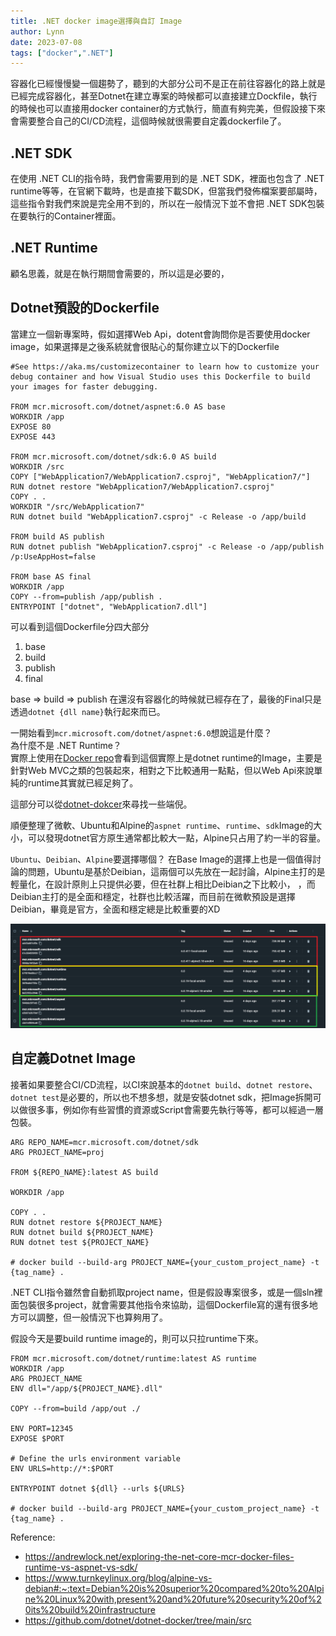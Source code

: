 ```yaml
---
title: .NET docker image選擇與自訂 Image
author: Lynn
date: 2023-07-08
tags: ["docker",".NET"]
---
```


容器化已經慢慢變一個趨勢了，聽到的大部分公司不是正在前往容器化的路上就是已經完成容器化，甚至Dotnet在建立專案的時候都可以直接建立Dockfile，執行的時候也可以直接用docker container的方式執行，簡直有夠完美，但假設接下來會需要整合自己的CI/CD流程，這個時候就很需要自定義dockerfile了。

<!--more-->

## .NET SDK

在使用 .NET CLI的指令時，我們會需要用到的是 .NET SDK，裡面也包含了 .NET runtime等等，在官網下載時，也是直接下載SDK，但當我們發佈檔案要部屬時，這些指令對我們來說是完全用不到的，所以在一般情況下並不會把 .NET SDK包裝在要執行的Container裡面。

## .NET Runtime

顧名思義，就是在執行期間會需要的，所以這是必要的，


## Dotnet預設的Dockerfile

當建立一個新專案時，假如選擇Web Api，dotent會詢問你是否要使用docker image，如果選擇是之後系統就會很貼心的幫你建立以下的Dockerfile
```
#See https://aka.ms/customizecontainer to learn how to customize your debug container and how Visual Studio uses this Dockerfile to build your images for faster debugging.

FROM mcr.microsoft.com/dotnet/aspnet:6.0 AS base
WORKDIR /app
EXPOSE 80
EXPOSE 443

FROM mcr.microsoft.com/dotnet/sdk:6.0 AS build
WORKDIR /src
COPY ["WebApplication7/WebApplication7.csproj", "WebApplication7/"]
RUN dotnet restore "WebApplication7/WebApplication7.csproj"
COPY . .
WORKDIR "/src/WebApplication7"
RUN dotnet build "WebApplication7.csproj" -c Release -o /app/build

FROM build AS publish
RUN dotnet publish "WebApplication7.csproj" -c Release -o /app/publish /p:UseAppHost=false

FROM base AS final
WORKDIR /app
COPY --from=publish /app/publish .
ENTRYPOINT ["dotnet", "WebApplication7.dll"]
```
可以看到這個Dockerfile分四大部分
1. base
2. build
3. publish
4. final

base => build => publish 在還沒有容器化的時候就已經存在了，最後的Final只是透過`dotnet {dll name}`執行起來而已。

一開始看到`mcr.microsoft.com/dotnet/aspnet:6.0`想說這是什麼？ \
為什麼不是 .NET Runtime？ \
實際上使用在[Docker repo](https://hub.docker.com/_/microsoft-dotnet-aspnet)會看到這個實際上是dotnet runtime的Image，主要是針對Web MVC之類的包裝起來，相對之下比較通用一點點，但以Web Api來說單純的runtime其實就已經足夠了。

這部分可以從[dotnet-dokcer](https://github.com/dotnet/dotnet-docker/tree/main/src)來尋找一些端倪。

順便整理了微軟、Ubuntu和Alpine的`aspnet runtime`、`runtime`、`sdk`Image的大小，可以發現dotnet官方原生通常都比較大一點，Alpine只占用了約一半的容量。

`Ubuntu`、`Deibian`、`Alpine`要選擇哪個？ 
在Base Image的選擇上也是一個值得討論的問題，Ubuntu是基於Deibian，這兩個可以先放在一起討論，Alpine主打的是輕量化，在設計原則上只提供必要，但在社群上相比Deibian之下比較小，
，而Deibian主打的是全面和穩定，社群也比較活躍，而目前在微軟預設是選擇Deibian，畢竟是官方，全面和穩定總是比較重要的XD

![](./image/image-size.png)

## 自定義Dotnet Image

接著如果要整合CI/CD流程，以CI來說基本的`dotnet build`、`dotnet restore`、`dotnet test`是必要的，所以也不想多想，就是安裝dotnet sdk，把Image拆開可以做很多事，例如你有些習慣的資源或Script會需要先執行等等，都可以經過一層包裝。

```
ARG REPO_NAME=mcr.microsoft.com/dotnet/sdk
ARG PROJECT_NAME=proj

FROM ${REPO_NAME}:latest AS build

WORKDIR /app

COPY . .
RUN dotnet restore ${PROJECT_NAME}
RUN dotnet build ${PROJECT_NAME}
RUN dotnet test ${PROJECT_NAME}

# docker build --build-arg PROJECT_NAME={your_custom_project_name} -t {tag_name} .
```
.NET CLI指令雖然會自動抓取project name，但是假設專案很多，或是一個sln裡面包裝很多project，就會需要其他指令來協助，這個Dockerfile寫的還有很多地方可以調整，但一般情況下也算夠用了。

假設今天是要build runtime image的，則可以只拉runtime下來。
```
FROM mcr.microsoft.com/dotnet/runtime:latest AS runtime
WORKDIR /app
ARG PROJECT_NAME
ENV dll="/app/${PROJECT_NAME}.dll"

COPY --from=build /app/out ./

ENV PORT=12345
EXPOSE $PORT

# Define the urls environment variable
ENV URLS=http://*:$PORT

ENTRYPOINT dotnet ${dll} --urls ${URLS}

# docker build --build-arg PROJECT_NAME={your_custom_project_name} -t {tag_name} .
```
Reference:
* https://andrewlock.net/exploring-the-net-core-mcr-docker-files-runtime-vs-aspnet-vs-sdk/
* https://www.turnkeylinux.org/blog/alpine-vs-debian#:~:text=Debian%20is%20superior%20compared%20to%20Alpine%20Linux%20with,present%20and%20future%20security%20of%20its%20build%20infrastructure
* https://github.com/dotnet/dotnet-docker/tree/main/src

